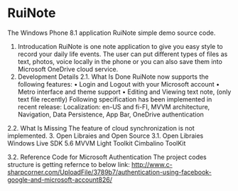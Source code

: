 # RuiNote
The Windows Phone 8.1 application RuiNote simple demo source code.

1.	Introducation
RuiNote is one note application to give you easy style to record your daily life events. 
The user can put different types of files as text, photos, voice locally in the phone or you can also save them into Microsoft OneDrive cloud service.
2.	Development Details
2.1.	What Is Done
RuiNote now supports the following features:
•	Login and Logout with your Microsoft account
•	Metro interface and theme support
•	Editing and Viewing text note, (only text file recently)
Following specification has been implemented in recent release:
Localization: en-US and fi-FI, MVVM architecture, Navigation, Data Persistence, App Bar, OneDrive authentication
         
         
    
2.2.	What Is Missing
The feature of cloud synchronization is not implemented. 
3.	Open Libraies and Open Source
3.1.	Open Libraies 
Windows Live SDK 5.6
MVVM Light Toolkit
Cimbalino ToolKit

3.2.	Reference Code for Microsoft Authentication
The project codes structure is getting refernce to below link:
http://www.c-sharpcorner.com/UploadFile/3789b7/authentication-using-facebook-google-and-microsoft-account826/


